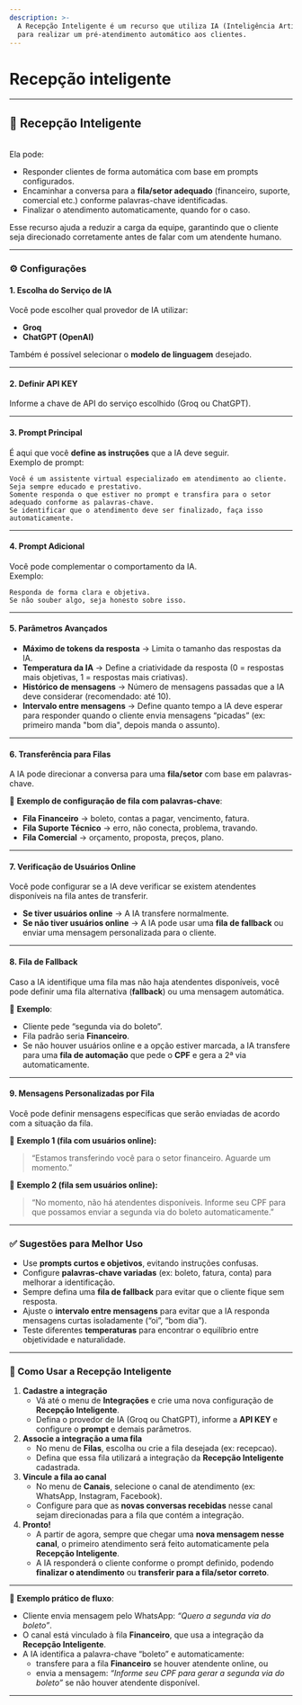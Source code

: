 ```yaml
---
description: >-
  A Recepção Inteligente é um recurso que utiliza IA (Inteligência Artificial)
  para realizar um pré-atendimento automático aos clientes.
---
```


# Recepção inteligente

***

## 📌 Recepção Inteligente

\
Ela pode:

* Responder clientes de forma automática com base em prompts configurados.
* Encaminhar a conversa para a **fila/setor adequado** (financeiro, suporte, comercial etc.) conforme palavras-chave identificadas.
* Finalizar o atendimento automaticamente, quando for o caso.

Esse recurso ajuda a reduzir a carga da equipe, garantindo que o cliente seja direcionado corretamente antes de falar com um atendente humano.

***

### ⚙️ Configurações

#### 1. Escolha do Serviço de IA

Você pode escolher qual provedor de IA utilizar:

* **Groq**
* **ChatGPT (OpenAI)**

Também é possível selecionar o **modelo de linguagem** desejado.

***

#### 2. Definir API KEY

Informe a chave de API do serviço escolhido (Groq ou ChatGPT).

***

#### 3. Prompt Principal

É aqui que você **define as instruções** que a IA deve seguir.\
Exemplo de prompt:

```
Você é um assistente virtual especializado em atendimento ao cliente. 
Seja sempre educado e prestativo. 
Somente responda o que estiver no prompt e transfira para o setor adequado conforme as palavras-chave. 
Se identificar que o atendimento deve ser finalizado, faça isso automaticamente.
```

***

#### 4. Prompt Adicional

Você pode complementar o comportamento da IA.\
Exemplo:

```
Responda de forma clara e objetiva. 
Se não souber algo, seja honesto sobre isso.
```

***

#### 5. Parâmetros Avançados

* **Máximo de tokens da resposta** → Limita o tamanho das respostas da IA.
* **Temperatura da IA** → Define a criatividade da resposta (0 = respostas mais objetivas, 1 = respostas mais criativas).
* **Histórico de mensagens** → Número de mensagens passadas que a IA deve considerar (recomendado: até 10).
* **Intervalo entre mensagens** → Define quanto tempo a IA deve esperar para responder quando o cliente envia mensagens “picadas” (ex: primeiro manda "bom dia", depois manda o assunto).

***

#### 6. Transferência para Filas

A IA pode direcionar a conversa para uma **fila/setor** com base em palavras-chave.

📌 **Exemplo de configuração de fila com palavras-chave**:

* **Fila Financeiro** → boleto, contas a pagar, vencimento, fatura.
* **Fila Suporte Técnico** → erro, não conecta, problema, travando.
* **Fila Comercial** → orçamento, proposta, preços, plano.

***

#### 7. Verificação de Usuários Online

Você pode configurar se a IA deve verificar se existem atendentes disponíveis na fila antes de transferir.

* **Se tiver usuários online** → A IA transfere normalmente.
* **Se não tiver usuários online** → A IA pode usar uma **fila de fallback** ou enviar uma mensagem personalizada para o cliente.

***

#### 8. Fila de Fallback

Caso a IA identifique uma fila mas não haja atendentes disponíveis, você pode definir uma fila alternativa (**fallback**) ou uma mensagem automática.

📌 **Exemplo**:

* Cliente pede “segunda via do boleto”.
* Fila padrão seria **Financeiro**.
* Se não houver usuários online e a opção estiver marcada, a IA transfere para uma **fila de automação** que pede o **CPF** e gera a 2ª via automaticamente.

***

#### 9. Mensagens Personalizadas por Fila

Você pode definir mensagens específicas que serão enviadas de acordo com a situação da fila.

📌 **Exemplo 1 (fila com usuários online):**

> “Estamos transferindo você para o setor financeiro. Aguarde um momento.”

📌 **Exemplo 2 (fila sem usuários online):**

> “No momento, não há atendentes disponíveis. Informe seu CPF para que possamos enviar a segunda via do boleto automaticamente.”

***

### ✅ Sugestões para Melhor Uso

* Use **prompts curtos e objetivos**, evitando instruções confusas.
* Configure **palavras-chave variadas** (ex: boleto, fatura, conta) para melhorar a identificação.
* Sempre defina uma **fila de fallback** para evitar que o cliente fique sem resposta.
* Ajuste o **intervalo entre mensagens** para evitar que a IA responda mensagens curtas isoladamente (“oi”, “bom dia”).
* Teste diferentes **temperaturas** para encontrar o equilíbrio entre objetividade e naturalidade.

***

### 🚀 Como Usar a Recepção Inteligente

1. **Cadastre a integração**
   * Vá até o menu de **Integrações** e crie uma nova configuração de **Recepção Inteligente**.
   * Defina o provedor de IA (Groq ou ChatGPT), informe a **API KEY** e configure o **prompt** e demais parâmetros.
2. **Associe a integração a uma fila**
   * No menu de **Filas**, escolha ou crie a fila desejada (ex: recepcao).
   * Defina que essa fila utilizará a integração da **Recepção Inteligente** cadastrada.
3. **Vincule a fila ao canal**
   * No menu de **Canais**, selecione o canal de atendimento (ex: WhatsApp, Instagram, Facebook).
   * Configure para que as **novas conversas recebidas** nesse canal sejam direcionadas para a fila que contém a integração.
4. **Pronto!**
   * A partir de agora, sempre que chegar uma **nova mensagem nesse canal**, o primeiro atendimento será feito automaticamente pela **Recepção Inteligente**.
   * A IA responderá o cliente conforme o prompt definido, podendo **finalizar o atendimento** ou **transferir para a fila/setor correto**.

***

📌 **Exemplo prático de fluxo**:

* Cliente envia mensagem pelo WhatsApp: _“Quero a segunda via do boleto”_.
* O canal está vinculado à fila **Financeiro**, que usa a integração da **Recepção Inteligente**.
* A IA identifica a palavra-chave “boleto” e automaticamente:
  * transfere para a fila **Financeiro** se houver atendente online, ou
  * envia a mensagem: _“Informe seu CPF para gerar a segunda via do boleto”_ se não houver atendente disponível.

***
